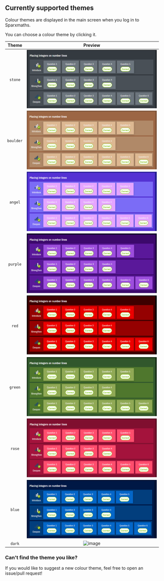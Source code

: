 ## Currently supported themes

Colour themes are displayed in the main screen when you log in to Sparxmaths.

You can choose a colour theme by clicking it.

|   Theme   |                                   Preview                                   |
| :-------: | :-------------------------------------------------------------------------: |
|  `stone`  | ![image](https://raw.githubusercontent.com/SintcoLTD/CDN/main/chrome-extension/sparxmaths/images/theme1.png) |
| `boulder` | ![image](https://raw.githubusercontent.com/SintcoLTD/CDN/main/chrome-extension/sparxmaths/images/theme2.png) |
|  `angel`  | ![image](https://raw.githubusercontent.com/SintcoLTD/CDN/main/chrome-extension/sparxmaths/images/theme3.png) |
| `purple`  | ![image](https://raw.githubusercontent.com/SintcoLTD/CDN/main/chrome-extension/sparxmaths/images/theme4.png) |
|   `red`   | ![image](https://raw.githubusercontent.com/SintcoLTD/CDN/main/chrome-extension/sparxmaths/images/theme5.png) |
|  `green`  | ![image](https://raw.githubusercontent.com/SintcoLTD/CDN/main/chrome-extension/sparxmaths/images/theme6.png) |
|  `rose`   | ![image](https://raw.githubusercontent.com/SintcoLTD/CDN/main/chrome-extension/sparxmaths/images/theme7.png) |
|  `blue`   | ![image](https://raw.githubusercontent.com/SintcoLTD/CDN/main/chrome-extension/sparxmaths/images/theme8.png) |
|  `dark`   | ![image](https://raw.githubusercontent.com/SintcoLTD/CDN/main/chrome-extension/sparxmaths/images/themes9.png) |

### Can't find the theme you like?

If you would like to suggest a new colour theme, feel free to open an issue/pull request!
